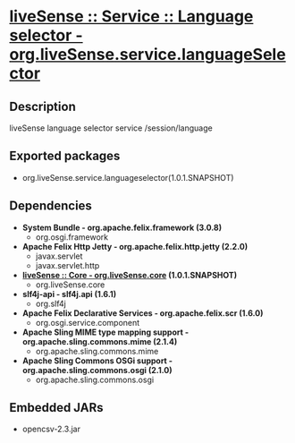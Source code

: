 # [liveSense :: Service :: Language selector - org.liveSense.service.languageSelector](http://github.com/liveSense/org.liveSense.service.languageSelector)
## Description
liveSense language selector service /session/language
## Exported packages
* org.liveSense.service.languageselector(1.0.1.SNAPSHOT)
## Dependencies
* __System Bundle - org.apache.felix.framework (3.0.8)__
	* org.osgi.framework
* __Apache Felix Http Jetty - org.apache.felix.http.jetty (2.2.0)__
	* javax.servlet
	* javax.servlet.http
* __[liveSense :: Core - org.liveSense.core](http://github.com/liveSense/org.liveSense.core) (1.0.1.SNAPSHOT)__
	* org.liveSense.core
* __slf4j-api - slf4j.api (1.6.1)__
	* org.slf4j
* __Apache Felix Declarative Services - org.apache.felix.scr (1.6.0)__
	* org.osgi.service.component
* __Apache Sling MIME type mapping support - org.apache.sling.commons.mime (2.1.4)__
	* org.apache.sling.commons.mime
* __Apache Sling Commons OSGi support - org.apache.sling.commons.osgi (2.1.0)__
	* org.apache.sling.commons.osgi
## Embedded JARs
* opencsv-2.3.jar